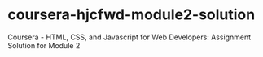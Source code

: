 # coursera-hjcfwd-module2-solution
Coursera - HTML, CSS, and Javascript for Web Developers: Assignment Solution for Module 2
